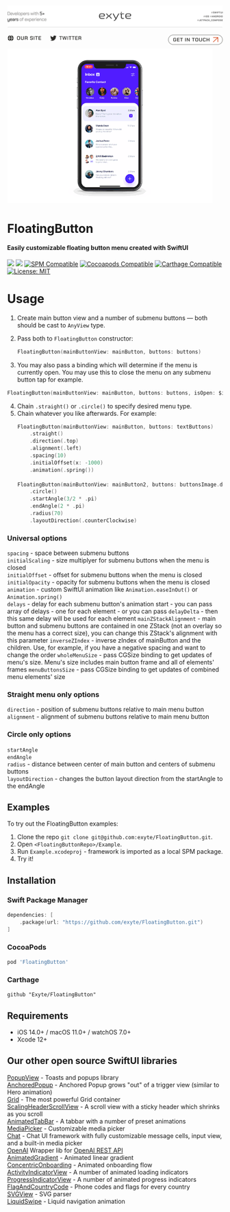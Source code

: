 <a href="https://exyte.com/"><picture><source media="(prefers-color-scheme: dark)" srcset="https://raw.githubusercontent.com/exyte/media/master/common/header-dark.png"><img src="https://raw.githubusercontent.com/exyte/media/master/common/header-light.png"></picture></a>

<a href="https://exyte.com/"><picture><source media="(prefers-color-scheme: dark)" srcset="https://raw.githubusercontent.com/exyte/media/master/common/our-site-dark.png" width="80" height="16"><img src="https://raw.githubusercontent.com/exyte/media/master/common/our-site-light.png" width="80" height="16"></picture></a>&nbsp;&nbsp;&nbsp;&nbsp;&nbsp;<a href="https://twitter.com/exyteHQ"><picture><source media="(prefers-color-scheme: dark)" srcset="https://raw.githubusercontent.com/exyte/media/master/common/twitter-dark.png" width="74" height="16"><img src="https://raw.githubusercontent.com/exyte/media/master/common/twitter-light.png" width="74" height="16">
</picture></a> <a href="https://exyte.com/contacts"><picture><source media="(prefers-color-scheme: dark)" srcset="https://raw.githubusercontent.com/exyte/media/master/common/get-in-touch-dark.png" width="128" height="24" align="right"><img src="https://raw.githubusercontent.com/exyte/media/master/common/get-in-touch-light.png" width="128" height="24" align="right"></picture></a>

<img src="https://raw.githubusercontent.com/exyte/media/master/FloatingButton/demo.gif" width="480" />

<p><h1 align="left">FloatingButton</h1></p>

<p><h4>Easily customizable floating button menu created with SwiftUI</h4></p>

[![](https://img.shields.io/endpoint?url=https%3A%2F%2Fswiftpackageindex.com%2Fapi%2Fpackages%2Fexyte%2FFloatingButton%2Fbadge%3Ftype%3Dswift-versions)](https://swiftpackageindex.com/exyte/FloatingButton)
[![](https://img.shields.io/endpoint?url=https%3A%2F%2Fswiftpackageindex.com%2Fapi%2Fpackages%2Fexyte%2FFloatingButton%2Fbadge%3Ftype%3Dplatforms)](https://swiftpackageindex.com/exyte/FloatingButton)
[![SPM Compatible](https://img.shields.io/badge/SwiftPM-Compatible-brightgreen.svg)](https://swiftpackageindex.com/exyte/FloatingButton)
[![Cocoapods Compatible](https://img.shields.io/badge/cocoapods-Compatible-brightgreen.svg)](https://cocoapods.org/pods/FloatingButton)
[![Carthage Compatible](https://img.shields.io/badge/Carthage-compatible-brightgreen.svg?style=flat)](https://github.com/Carthage/Carthage)
[![License: MIT](https://img.shields.io/badge/License-MIT-black.svg)](https://opensource.org/licenses/MIT)

# Usage

1. Create main button view and a number of submenu buttons — both should be cast to `AnyView` type.
2. Pass both to `FloatingButton` constructor:

   ```swift
   FloatingButton(mainButtonView: mainButton, buttons: buttons)
   ```
3. You may also pass a binding which will determine if the menu is currently open. You may use this to close the menu on any submenu button tap for example. 
```swift
FloatingButton(mainButtonView: mainButton, buttons: buttons, isOpen: $isOpen)
```
4. Chain `.straight()` or `.circle()` to specify desired menu type.
5. Chain whatever you like afterwards. For example:
    ```swift
    FloatingButton(mainButtonView: mainButton, buttons: textButtons)
        .straight()
        .direction(.top)
        .alignment(.left)
        .spacing(10)
        .initialOffset(x: -1000)
        .animation(.spring())

    FloatingButton(mainButtonView: mainButton2, buttons: buttonsImage.dropLast())
        .circle()
        .startAngle(3/2 * .pi)
        .endAngle(2 * .pi)
        .radius(70)
        .layoutDirection(.counterClockwise)
    ```

### Universal options
`spacing` - space between submenu buttons  
`initialScaling` - size multiplyer for submenu buttons when the menu is closed  
`initialOffset` - offset for submenu buttons when the menu is closed  
`initialOpacity` - opacity for submenu buttons when the menu is closed  
`animation` - custom SwiftUI animation like `Animation.easeInOut()` or `Animation.spring()`  
`delays` - delay for each submenu button's animation start
    - you can pass array of delays - one for each element
    - or you can pass `delayDelta` - then this same delay will be used for each element
`mainZStackAlignment` - main button and submenu buttons are contained in one ZStack (not an overlay so the menu has a correct size), you can change this ZStack's alignment with this parameter
`inverseZIndex` - inverse zIndex of mainButton and the children. Use, for example, if you have a negative spacing and want to change the order
`wholeMenuSize` - pass CGSize binding to get updates of menu's size. Menu's size includes main button frame and all of elements' frames
`menuButtonsSize` - pass CGSize binding to get updates of combined menu elements' size

### Straight menu only options

`direction` - position of submenu buttons relative to main menu button  
`alignment` - alignment of submenu buttons relative to main menu button 

### Circle only options

`startAngle`  
`endAngle`  
`radius` - distance between center of main button and centers of submenu buttons  
`layoutDirection` - changes the button layout direction from the startAngle to the endAngle

## Examples

To try out the FloatingButton examples:
1. Clone the repo `git clone git@github.com:exyte/FloatingButton.git`.
2. Open `<FloatingButtonRepo>/Example`.
3. Run `Example.xcodeproj` - framework is imported as a local SPM package.
4. Try it!

## Installation

### Swift Package Manager

```swift
dependencies: [
    .package(url: "https://github.com/exyte/FloatingButton.git")
]
```

### CocoaPods

```ruby
pod 'FloatingButton'
```

### Carthage

```ogdl
github "Exyte/FloatingButton"
```

## Requirements

* iOS 14.0+ / macOS 11.0+ / watchOS 7.0+
* Xcode 12+

## Our other open source SwiftUI libraries
[PopupView](https://github.com/exyte/PopupView) - Toasts and popups library    
[AnchoredPopup](https://github.com/exyte/AnchoredPopup) - Anchored Popup grows "out" of a trigger view (similar to Hero animation)    
[Grid](https://github.com/exyte/Grid) - The most powerful Grid container    
[ScalingHeaderScrollView](https://github.com/exyte/ScalingHeaderScrollView) - A scroll view with a sticky header which shrinks as you scroll    
[AnimatedTabBar](https://github.com/exyte/AnimatedTabBar) - A tabbar with a number of preset animations   
[MediaPicker](https://github.com/exyte/mediapicker) - Customizable media picker     
[Chat](https://github.com/exyte/chat) - Chat UI framework with fully customizable message cells, input view, and a built-in media picker  
[OpenAI](https://github.com/exyte/OpenAI) Wrapper lib for [OpenAI REST API](https://platform.openai.com/docs/api-reference/introduction)    
[AnimatedGradient](https://github.com/exyte/AnimatedGradient) - Animated linear gradient     
[ConcentricOnboarding](https://github.com/exyte/ConcentricOnboarding) - Animated onboarding flow    
[ActivityIndicatorView](https://github.com/exyte/ActivityIndicatorView) - A number of animated loading indicators    
[ProgressIndicatorView](https://github.com/exyte/ProgressIndicatorView) - A number of animated progress indicators    
[FlagAndCountryCode](https://github.com/exyte/FlagAndCountryCode) - Phone codes and flags for every country    
[SVGView](https://github.com/exyte/SVGView) - SVG parser    
[LiquidSwipe](https://github.com/exyte/LiquidSwipe) - Liquid navigation animation    


